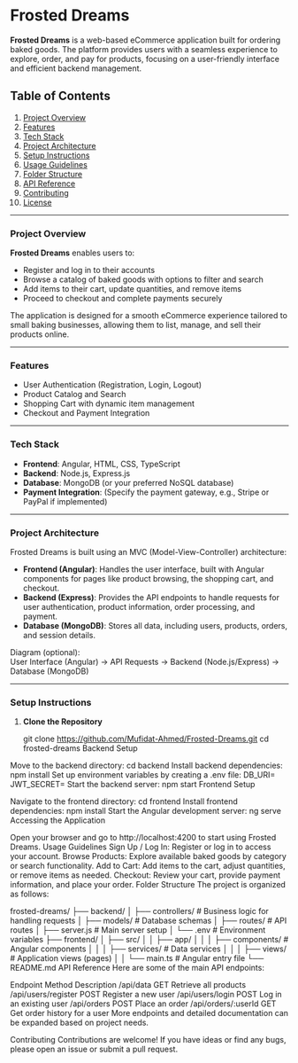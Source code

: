 # Frosted Dreams

**Frosted Dreams** is a web-based eCommerce application built for ordering baked goods. The platform provides users with a seamless experience to explore, order, and pay for products, focusing on a user-friendly interface and efficient backend management.

## Table of Contents
1. [Project Overview](#project-overview)
2. [Features](#features)
3. [Tech Stack](#tech-stack)
4. [Project Architecture](#project-architecture)
5. [Setup Instructions](#setup-instructions)
6. [Usage Guidelines](#usage-guidelines)
7. [Folder Structure](#folder-structure)
8. [API Reference](#api-reference)
9. [Contributing](#contributing)
10. [License](#license)

---

### Project Overview
**Frosted Dreams** enables users to:
- Register and log in to their accounts
- Browse a catalog of baked goods with options to filter and search
- Add items to their cart, update quantities, and remove items
- Proceed to checkout and complete payments securely

The application is designed for a smooth eCommerce experience tailored to small baking businesses, allowing them to list, manage, and sell their products online.

---

### Features
- User Authentication (Registration, Login, Logout)
- Product Catalog and Search
- Shopping Cart with dynamic item management
- Checkout and Payment Integration

---

### Tech Stack
- **Frontend**: Angular, HTML, CSS, TypeScript
- **Backend**: Node.js, Express.js
- **Database**: MongoDB (or your preferred NoSQL database)
- **Payment Integration**: (Specify the payment gateway, e.g., Stripe or PayPal if implemented)

---

### Project Architecture

Frosted Dreams is built using an MVC (Model-View-Controller) architecture:

- **Frontend (Angular)**: Handles the user interface, built with Angular components for pages like product browsing, the shopping cart, and checkout.
- **Backend (Express)**: Provides the API endpoints to handle requests for user authentication, product information, order processing, and payment.
- **Database (MongoDB)**: Stores all data, including users, products, orders, and session details.

Diagram (optional):  
User Interface (Angular) -> API Requests -> Backend (Node.js/Express) -> Database (MongoDB)


---

### Setup Instructions

1. **Clone the Repository**

   git clone https://github.com/Mufidat-Ahmed/Frosted-Dreams.git
   cd frosted-dreams
Backend Setup

Move to the backend directory:
cd backend
Install backend dependencies:
npm install
Set up environment variables by creating a .env file:
DB_URI=<Your MongoDB Connection String>
JWT_SECRET=<Your Secret Key>
Start the backend server:
npm start
Frontend Setup

Navigate to the frontend directory:
cd frontend
Install frontend dependencies:
npm install
Start the Angular development server:
ng serve
Accessing the Application

Open your browser and go to http://localhost:4200 to start using Frosted Dreams.
Usage Guidelines
Sign Up / Log In: Register or log in to access your account.
Browse Products: Explore available baked goods by category or search functionality.
Add to Cart: Add items to the cart, adjust quantities, or remove items as needed.
Checkout: Review your cart, provide payment information, and place your order.
Folder Structure
The project is organized as follows:


frosted-dreams/
├── backend/
│   ├── controllers/     # Business logic for handling requests
│   ├── models/          # Database schemas
│   ├── routes/          # API routes
│   ├── server.js        # Main server setup
│   └── .env             # Environment variables
├── frontend/
│   ├── src/
│   │   ├── app/
│   │   │   ├── components/  # Angular components
│   │   │   ├── services/    # Data services
│   │   │   ├── views/       # Application views (pages)
│   │   └── main.ts          # Angular entry file
└── README.md
API Reference
Here are some of the main API endpoints:

Endpoint	Method	Description
/api/data	GET	Retrieve all products
/api/users/register	POST	Register a new user
/api/users/login	POST	Log in an existing user
/api/orders	POST	Place an order
/api/orders/:userId	GET	Get order history for a user
More endpoints and detailed documentation can be expanded based on project needs.

Contributing
Contributions are welcome! If you have ideas or find any bugs, please open an issue or submit a pull request.